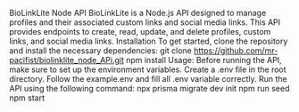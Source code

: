 BioLinkLite Node API
BioLinkLite is a Node.js API designed to manage profiles and their associated custom links and social media links. 
This API provides endpoints to create, read, update, and delete profiles, custom links, and social media links.
Installation
To get started, clone the repository and install the necessary dependencies:
git clone https://github.com/mr-pacifist/biolinklite_node_APi.git
npm install
Usage:
Before running the API, make sure to set up the environment variables. 
Create a .env file in the root directory.
Follow the example.env and fill all .env variable correctly.
Run the API using the following command:
npx prisma migrate dev init 
npm run seed
npm start
